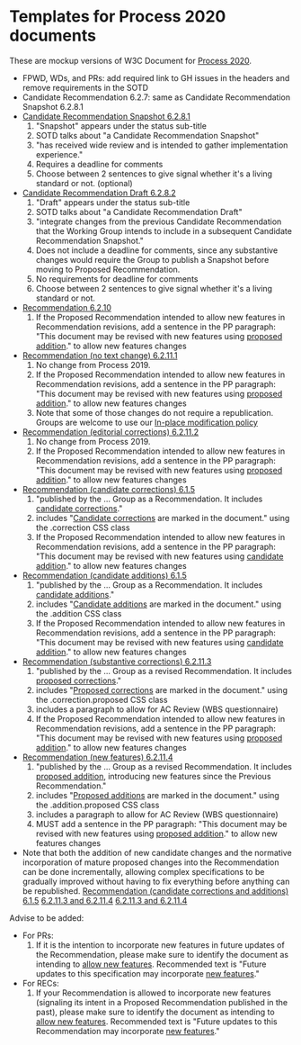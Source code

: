 # Templates for Process 2020 documents

These are mockup versions of W3C Document for [Process 2020](https://www.w3.org/2020/Process-20200915/).

* FPWD, WDs, and PRs: add required link to GH issues in the headers and remove requirements in the SOTD
* Candidate Recommendation 6.2.7: same as Candidate Recommendation Snapshot 6.2.8.1
* [Candidate Recommendation Snapshot 6.2.8.1](https://w3c.github.io/tr-design/p2020mockup/cr-6.2.8.1.html)
  1. "Snapshot" appears under the status sub-title
  1. SOTD talks about "a Candidate Recommendation Snapshot"
  1. "has received wide review and is intended to gather implementation experience."
  1. Requires a deadline for comments
  1. Choose between 2 sentences to give signal whether it's a living standard or not. (optional)
* [Candidate Recommendation Draft 6.2.8.2](https://w3c.github.io/tr-design/p2020mockup/cr-6.2.8.2.html)
  1. "Draft" appears under the status sub-title
  1. SOTD talks about "a Candidate Recommendation Draft"
  1. "integrate changes from the previous Candidate Recommendation that the Working Group intends to include in a subsequent Candidate Recommendation Snapshot."
  1. Does not include a deadline for comments, since any substantive changes would require the Group to publish a Snapshot before moving to Proposed Recommendation.
  1. No requirements for deadline for comments
  1. Choose between 2 sentences to give signal whether it's a living standard or not.
* [Recommendation 6.2.10](https://w3c.github.io/tr-design/p2020mockup/rec-6.2.10.html)
  1. If the Proposed Recommendation intended to allow new features in Recommendation revisions, add a sentence in the PP paragraph: "This document may be revised with new features using [proposed addition](https://www.w3.org/2020/Process-20200915/#proposed-addition)." to allow new features changes
* [Recommendation (no text change) 6.2.11.1](https://w3c.github.io/tr-design/p2020mockup/rec-6.2.11.1.html)
  1. No change from Process 2019.
  1. If the Proposed Recommendation intended to allow new features in Recommendation revisions, add a sentence in the PP paragraph: "This document may be revised with new features using [proposed addition](https://www.w3.org/2020/Process-20200915/#proposed-addition)." to allow new features changes
  1. Note that some of those changes do not require a republication. Groups are welcome to use our [In-place modification policy](https://www.w3.org/2003/01/republishing/)
* [Recommendation (editorial corrections) 6.2.11.2](https://w3c.github.io/tr-design/p2020mockup/rec-6.2.11.2.html)
  1. No change from Process 2019.
  1. If the Proposed Recommendation intended to allow new features in Recommendation revisions, add a sentence in the PP paragraph: "This document may be revised with new features using [proposed addition](https://www.w3.org/2020/Process-20200915/#proposed-addition)." to allow new features changes
* [Recommendation (candidate corrections) 6.1.5](https://w3c.github.io/tr-design/p2020mockup/rec-6.1.5-correction.html)
  1. "published by the ... Group as a Recommendation. It includes [candidate corrections](https://www.w3.org/2020/Process-20200915/#candidate-correction)."
  1. includes "[Candidate corrections](https://www.w3.org/2020/Process-20200915/#candidate-correction) are marked in the document." using the .correction CSS class
  1. If the Proposed Recommendation intended to allow new features in Recommendation revisions, add a sentence in the PP paragraph: "This document may be revised with new features using [candidate addition](https://www.w3.org/2020/Process-20200915/#proposed-addition)." to allow new features changes
* [Recommendation (candidate additions) 6.1.5](https://w3c.github.io/tr-design/p2020mockup/rec-6.1.5-addition.html)
  1. "published by the ... Group as a Recommendation. It includes [candidate additions](https://www.w3.org/2020/Process-20200915/#candidate-addition)."
  1. includes "[Candidate additions](https://www.w3.org/2020/Process-20200915/#candidate-addition) are marked in the document." using the .addition CSS class
  1. If the Proposed Recommendation intended to allow new features in Recommendation revisions, add a sentence in the PP paragraph: "This document may be revised with new features using [candidate addition](https://www.w3.org/2020/Process-20200915/#proposed-addition)." to allow new features changes
* [Recommendation (substantive corrections) 6.2.11.3](https://w3c.github.io/tr-design/p2020mockup/rec-6.2.11.3.html)
  1. "published by the ... Group as a revised Recommendation. It includes [proposed corrections](https://www.w3.org/2020/Process-20200915/#proposed-correction)."
  1. includes "[Proposed corrections](https://www.w3.org/2020/Process-20200915/#proposed-correction) are marked in the document." using the .correction.proposed CSS class
  1. includes a paragraph to allow for AC Review (WBS questionnaire)
  1. If the Proposed Recommendation intended to allow new features in Recommendation revisions, add a sentence in the PP paragraph: "This document may be revised with new features using [proposed addition](https://www.w3.org/2020/Process-20200915/#proposed-addition)." to allow new features changes
* [Recommendation (new features) 6.2.11.4](https://w3c.github.io/tr-design/p2020mockup/rec-6.2.11.4.html)
  1. "published by the ... Group as a revised Recommendation. It includes [proposed addition](https://www.w3.org/2020/Process-20200915/#proposed-addition), introducing new features since the Previous Recommendation."
  1. includes "[Proposed additions](https://www.w3.org/2020/Process-20200915/#proposed-addition) are marked in the document." using the .addition.proposed CSS class
  1. includes a paragraph to allow for AC Review (WBS questionnaire)
  1. MUST add a sentence in the PP paragraph: "This document may be revised with new features using [proposed addition](https://www.w3.org/2020/Process-20200915/#proposed-addition)." to allow new features changes
* Note that both the addition of new candidate changes and the normative incorporation of mature proposed changes into the Recommendation can be done incrementally, allowing complex specifications to be gradually improved without having to fix everything before anything can be republished. [Recommendation (candidate corrections and additions) 6.1.5](https://w3c.github.io/tr-design/p2020mockup/rec-6.1.5-correction-addition.html) [6.2.11.3 and 6.2.11.4](https://w3c.github.io/tr-design/p2020mockup/rec-6.2.11.34.html) [6.2.11.3 and 6.2.11.4](https://w3c.github.io/tr-design/p2020mockup/rec-6.2.11.34.html)

Advise to be added:

* For PRs:
  1. If it is the intention to incorporate new features in future updates of the Recommendation, please make sure to identify the document as intending to [allow new features](https://www.w3.org/2020/Process-20200915/#allow-new-features). Recommended text is "Future updates to this specification may incorporate [new features](https://www.w3.org/2020/Process-20200915/#allow-new-features)."
* For RECs:
  1. If your Recommendation is allowed to incorporate new features (signaling its intent in a Proposed Recommendation published in the past), please make sure to identify the document as intending to [allow new features](https://www.w3.org/2020/Process-20200915/#allow-new-features). Recommended text is "Future updates to this Recommendation may incorporate [new features](https://www.w3.org/2020/Process-20200915/#allow-new-features)."


